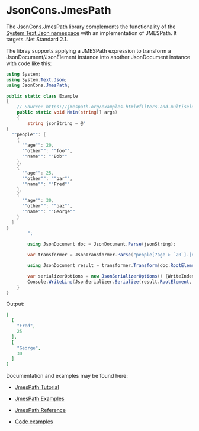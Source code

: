# JsonCons.JmesPath

The JsonCons.JmesPath library complements the functionality of the 
[System.Text.Json namespace](https://docs.microsoft.com/en-us/dotnet/api/system.text.json?view=netcore-3.1)
with an implementation of JMESPath. It targets .Net Standard 2.1. 

The libray supports applying a JMESPath expression to transform a JsonDocument/JsonElement instance
into another JsonDocument instance with code like this:
```csharp
using System;
using System.Text.Json;
using JsonCons.JmesPath;

public static class Example
{
    // Source: https://jmespath.org/examples.html#filters-and-multiselect-lists
    public static void Main(string[] args)
    {
        string jsonString = @"
{
  ""people"": [
    {
      ""age"": 20,
      ""other"": ""foo"",
      ""name"": ""Bob""
    },
    {
      ""age"": 25,
      ""other"": ""bar"",
      ""name"": ""Fred""
    },
    {
      ""age"": 30,
      ""other"": ""baz"",
      ""name"": ""George""
    }
  ]
}
        ";

        using JsonDocument doc = JsonDocument.Parse(jsonString);

        var transformer = JsonTransformer.Parse("people[?age > `20`].[name, age]");

        using JsonDocument result = transformer.Transform(doc.RootElement);

        var serializerOptions = new JsonSerializerOptions() {WriteIndented = true};
        Console.WriteLine(JsonSerializer.Serialize(result.RootElement, serializerOptions));
    }
}
```
Output:
```json
[
  [
    "Fred",
    25
  ],
  [
    "George",
    30
  ]
]
```

Documentation and examples may be found here:

- [JmesPath Tutorial](https://jmespath.org/tutorial.html)

- [JmesPath Examples](https://jmespath.org/examples.html)

- [JmesPath Reference](https://jmespath.org/specification.html)

- [Code examples](https://github.com/danielaparker/JsonCons.Net/blob/main/examples/JmesPath.Examples/JmesPathExamples.cs)


